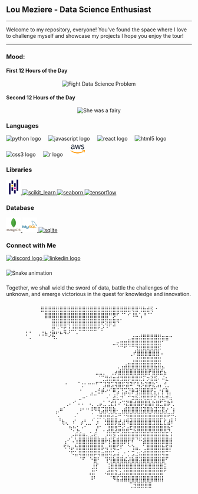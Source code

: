 <h2 align="left">Lou Meziere - Data Science Enthusiast</h2>

---

<p align="left">Welcome to my repository, everyone! You've found the space where I love to challenge myself and showcase my projects I hope you enjoy the tour!</p>

---

### Mood:

#### First 12 Hours of the Day
<p align="center">
  <img src="https://github.com/user-attachments/assets/5fa48fa2-acdc-476a-abb9-59aab3cdb839" alt="Fight Data Science Problem" width="500"/>
</p>

#### Second 12 Hours of the Day
<p align="center">
  <img src="https://github.com/user-attachments/assets/1d6d5613-18fa-43a4-9773-9600ded1e9fd" alt="She was a fairy" width="500"/>
</p>



###
<h3 align="left">Languages</h3>
<div align="left">
  <img src="https://cdn.jsdelivr.net/gh/devicons/devicon/icons/python/python-original.svg" height="30" alt="python logo"  />
  <img width="12" />
  <img src="https://cdn.jsdelivr.net/gh/devicons/devicon/icons/javascript/javascript-original.svg" height="30" alt="javascript logo"  />
  <img width="12" />
  <img src="https://cdn.jsdelivr.net/gh/devicons/devicon/icons/react/react-original.svg" height="30" alt="react logo"  />
  <img width="12" />
  <img src="https://cdn.jsdelivr.net/gh/devicons/devicon/icons/html5/html5-original.svg" height="30" alt="html5 logo"  />
  <img width="12" />
  <img src="https://cdn.jsdelivr.net/gh/devicons/devicon/icons/css3/css3-original.svg" height="30" alt="css3 logo"  />
  <img width="12" />
  <img src="https://cdn.jsdelivr.net/gh/devicons/devicon/icons/r/r-original.svg" height="30" alt="r logo"  />
  <img width="12" />
  <a href="https://aws.amazon.com" target="_blank" rel="noreferrer"> <img src="https://raw.githubusercontent.com/devicons/devicon/master/icons/amazonwebservices/amazonwebservices-original-wordmark.svg" alt="aws" width="40" height="40"/> </a>
</div>

###

<h3 align="left">Libraries</h3>
<p align="left">  <a href="https://pandas.pydata.org/" target="_blank" rel="noreferrer"> <img src="https://raw.githubusercontent.com/devicons/devicon/2ae2a900d2f041da66e950e4d48052658d850630/icons/pandas/pandas-original.svg" alt="pandas" width="40" height="40"/> </a>  <a href="https://scikit-learn.org/" target="_blank" rel="noreferrer"> <img src="https://upload.wikimedia.org/wikipedia/commons/0/05/Scikit_learn_logo_small.svg" alt="scikit_learn" width="40" height="40"/> </a>  <a href="https://seaborn.pydata.org/" target="_blank" rel="noreferrer"> <img src="https://seaborn.pydata.org/_images/logo-mark-lightbg.svg" alt="seaborn" width="40" height="40"/> </a>   <a href="https://www.tensorflow.org" target="_blank" rel="noreferrer"> <img src="https://www.vectorlogo.zone/logos/tensorflow/tensorflow-icon.svg" alt="tensorflow" width="40" height="40"/> </a> </p>

###

<h3 align="left">Database</h3>
<p align="left"> <a href="https://www.mongodb.com/" target="_blank" rel="noreferrer"> <img src="https://raw.githubusercontent.com/devicons/devicon/master/icons/mongodb/mongodb-original-wordmark.svg" alt="mongodb" width="40" height="40"/> </a> <a href="https://www.mysql.com/" target="_blank" rel="noreferrer"> <img src="https://raw.githubusercontent.com/devicons/devicon/master/icons/mysql/mysql-original-wordmark.svg" alt="mysql" width="40" height="40"/> </a> <a href="https://www.sqlite.org/" target="_blank" rel="noreferrer"> <img src="https://www.vectorlogo.zone/logos/sqlite/sqlite-icon.svg" alt="sqlite" width="40" height="40"/> </a> </p>

###

<h3 align="left">Connect with Me</h3>
<div align="left">
  <a href="" target="_blank">
    <img src="https://img.shields.io/static/v1?message=Discord&logo=discord&label=&color=7289DA&logoColor=white&labelColor=&style=for-the-badge" height="35" alt="discord logo"  />
  </a>
  <a href="https://www.linkedin.com/in/lou-meziere/" target="_blank">
    <img src="https://img.shields.io/static/v1?message=LinkedIn&logo=linkedin&label=&color=0077B5&logoColor=white&labelColor=&style=for-the-badge" height="35" alt="linkedin logo"  />
  </a>
</div>

###

<img src="https://raw.githubusercontent.com/loumeziere/loumeziere/output/snake.svg" alt="Snake animation" />

###

<p align="left">Together, we shall wield the sword of data, battle the challenges of the unknown, and emerge victorious in the quest for knowledge and innovation.</p>

###

<p align="center">
  ⣿⣿⣿⣿⣿⣿⣿⣿⣿⣿⣿⣿⣿⣿⣿⣿⣿⣿⣿⣿⣿⣿⣿⣿⢿⣿⢻⣷⣾⢯⠐<br>
  ⣿⣿⣿⣿⣿⣿⣿⣿⣿⣿⣿⣿⣿⣿⣿⣿⣿⠛⡻⠋⠈⠁⠊⠸⠧⢡⠘⠈⠁<br>
  ⣿⣿⣿⣿⣿⢿⣿⣿⣿⣿⣿⣿⣿⡿⣻⣿⢿⠻⠁⠀⠀⠀⠀⠀⠀<br>
  ⡿⠩⠙⣟⢸⣸⡿⣿⣿⣿⣿⣿⠟⡜⠘⠁⠉⠀⠀⠀⠀⠀⠀⠀⠀<br>
  ⠅⠁⠀⠠⠨⠷⡨⣟⠋⠓⠙⠊⠀⠐⠀⠀⠀⠀⠀⠀⠀⠀⠀⠀⠀⠀⠀⠀⢀⣀⣠⣤⣤⣤⣤⣤⣀⣀⣀<br>
  ⠁⠀⠀⠀⠀⠀⠈⠁⠀⠀⠀⠀⠀⠀⠀⠀⠀⠀⠀⠀⠀⠀⠀⣀⣤⣤⣶⣿⣿⣿⣿⣿⣿⣿⣿⠟⠛<br>
  ⠀⠀⠀⠀⠀⠀⠀⠀⠀⠀⠀⠀⠀⠀⠀⠀⠀⠀⠀⠀⠉⠑⠛⠟⠙⠛⢻⣿⣿⣿⣿⣿⣟<br>
  ⠀⠀⠀⠀⠀⠀⠀⠀⠀⠀⠀⠀⠀⠀⠀⠀⠀⠀⠀⠀⠀⠀⠀⠀⠀⢀⠞⣿⣿⣿⣿⣿⣿⠠<br>
  ⠀⠀⠀⠀⠀⠀⠀⠀⠀⠀⠀⠀⠀⠀⠀⠀⠀⠀⠀⠀⠀⠀⠀⠀⠀⢠⣼⣿⣿⣿⣿⣿⣿<br>
  ⠀⠀⠀⠀⠀⠀⠀⠀⠀⠀⠀⠀⠀⠀⠀⠀⠀⠀⠀⠀⠀⠀⢀⢠⣴⣿⣿⣿⣿⣿⣿⣿⣯⣿⣄<br>
  ⠀⠀⠀⠀⠀⠀⠀⠀⠀⠀⠀⠀⠀⠀⠀⠀⠀⣀⣀⡀⠀⢀⡴⣾⣿⣿⣿⣿⣿⣿⣿⡟⣿⣿⣞⣦<br>
  ⠀⠀⠀⠀⠀⠀⠀⠀⠀⠀⠀⠀⠀⠀⠀⠀⠀⠀⠈⢉⣻⣾⣶⣾⣻⣿⡿⣿⣿⣟⡍⡲⣽⣯⠄⠬⣆<br>
  ⠀⠀⠀⠀⠀⠀⠀⠀⠀⠀⠂⠀⠀⠈⢐⠂⠒⠒⠋⠉⣹⣽⣩⢽⣿⡯⣽⠽⠋⢧⡳⣽⡿⣗⣡⡄⢚⡀<br>
  ⠀⠀⠀⠀⠀⠀⠀⠀⠀⠀⠀⠀⠀⠀⠐⠀⠀⢀⠠⣚⡾⠔⠊⠿⣩⢙⣩⣙⡷⢽⣻⣿⣿⡟⡅⡐⡎⢷⡀<br>
  ⠀⠀⠀⠀⠀⠀⠀⠀⠀⠀⠀⠀⠀⠀⣀⠤⠂⠉⠉⠀⠀⠠⠁⣼⣅⡺⠁⠚⣲⣯⣽⢿⣿⡟⡏⢷⣧⠾⣥<br>
  ⠀⠀⠀⠀⠀⠀⠀⠀⠀⠀⠀⢀⠄⠊⠠⠠⠀⠠⡀⢀⡤⣁⢈⣞⡇⠔⠩⣝⣿⣾⣿⡿⣿⣧⡗⣿⣋⣭⡷⢃<br>
  ⠀⠀⠀⠀⠀⠀⠀⠀⠀⣀⠶⠁⠀⠀⠀⠰⠂⠒⠸⠻⢿⣩⣿⢿⣷⠄⢠⣾⣿⣿⣿⣿⣽⣿⣷⣽⣭⣟⡔⠈⡆<br>
  ⠀⠀⠀⠀⠀⠀⠀⠀⠀⠈⢄⠀⠀⠀⠠⠁⠀⠀⠀⢁⢐⡿⡿⣾⣽⣭⠛⠙⢻⣿⣿⣿⣿⣿⣿⣾⣿⣿⡿⠟⡛⡄<br>
  ⠀⠀⠀⠀⠀⠀⠀⠀⠀⠀⠈⢷⢄⠀⠎⠀⡴⢃⣀⠁⡰⠀⢘⣿⣿⡿⣞⣼⠻⣾⣿⣿⣿⣿⣿⣻⣿⣇⣏⣼⠇⠁<br>
  ⠀⠀⠀⠀⠀⠀⠀⠀⠀⠀⠀⠀⠳⡓⣅⠐⠁⠀⠀⡜⠁⡀⣸⣿⣻⣭⣮⣴⠯⣟⣿⣿⣿⣿⣿⣿⣿⣿⢷⠁<br>
  ⠀⠀⠀⠀⠀⠀⠀⠀⠀⠀⠀⠀⡠⡾⣾⣶⣄⣡⣞⡀⠀⡸⢿⣻⢩⣾⣿⣿⣿⣿⣿⢿⣿⣿⣿⣿⣿⣯⢸<br>
  ⠀⠀⠀⠀⠀⠀⠀⠀⠀⠀⢠⠊⠠⢱⣿⣿⣿⣿⣿⣿⣿⠗⡯⣷⣿⣿⡿⡟⠏⠈⠓⣽⣿⣿⣿⣿⣿⣿⣿<br>
  ⠀⠀⠀⠀⠀⠀⠀⠀⠀⠀⠫⠳⡤⢳⣿⣿⣿⣿⣿⣿⡧⢤⢻⢿⣋⠏⠀⠑⢱⣤⡀⢁⣿⣿⣿⣿⣷⣯⡟<br>
  ⠀⠀⠀⠀⠀⠀⠀⠀⠀⠀⠀⠈⠫⣥⢿⣿⣿⣿⡿⢿⣶⣿⢿⣡⣴⢀⠂⡁⣩⣐⣮⣾⣿⣿⣿⣿⢿⣭⠁<br>
  ⠀⠀⠀⠀⠀⠀⠀⠀⠀⠀⠀⠀⠀⠈⠋⠀⠑⣿⠃⠀⢹⢻⣷⣿⣿⣮⣼⣷⣿⣽⣿⣿⣿⣿⣿⣿⠋<br>
  ⠀⠀⠀⠀⠀⠀⠀⠀⠀⠀⠀⠀⠀⠀⠀⠀⣸⡏⠀⠀⢨⣿⣿⣿⣿⣿⣿⣿⣿⣿⣿⣿⣿⣿⣿⣭<br>
  ⠀⠀⠀⠀⠀⠀⠀⠀⠀⠀⠀⠀⠀⠀⠀⢠⣿⠁⠀⠠⣾⣿⣽⣰⣼⣿⣿⣿⣿⣿⣿⣿⣿⣿⣿⠋<br>
  ⠀⠀⠀⠀⠀⠀⠀⠀⠀⠀⠀⠀⠀⠀⠀⠸⠃⠀⠀⠀⠈⠻⣯⣽⣿⣿⣿⣿⣿⣿⣿⣿⣿⣿⡇<br>
  ⠀⠀⠀⠀⠀⠀⠀⠀⠀⠀⠀⠀⠀⠀⠀⠀⠀⠀⠀⠀⠀⠀⢉⣻⣿⣿⣿⣿


